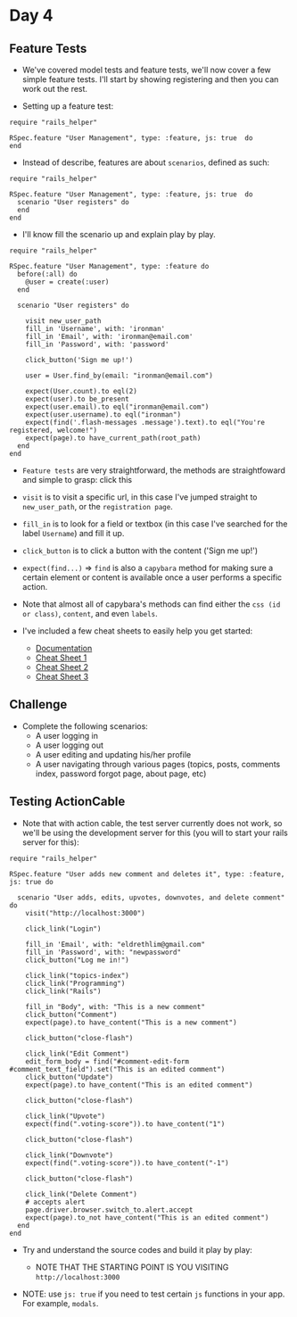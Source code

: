 # Day 4

## Feature Tests

- We've covered model tests and feature tests, we'll now cover a few simple feature tests. I'll start by showing registering and then you can work out the rest.

- Setting up a feature test:

```
require "rails_helper"

RSpec.feature "User Management", type: :feature, js: true  do
end
```

- Instead of describe, features are about `scenarios`, defined as such:

```
require "rails_helper"

RSpec.feature "User Management", type: :feature, js: true  do
  scenario "User registers" do
  end
end
```

- I'll know fill the scenario up and explain play by play.

```
require "rails_helper"

RSpec.feature "User Management", type: :feature do
  before(:all) do
    @user = create(:user)
  end

  scenario "User registers" do

    visit new_user_path
    fill_in 'Username', with: 'ironman'
    fill_in 'Email', with: 'ironman@email.com'
    fill_in 'Password', with: 'password'

    click_button('Sign me up!')

    user = User.find_by(email: "ironman@email.com")

    expect(User.count).to eql(2)
    expect(user).to be_present
    expect(user.email).to eql("ironman@email.com")
    expect(user.username).to eql("ironman")
    expect(find('.flash-messages .message').text).to eql("You're registered, welcome!")
    expect(page).to have_current_path(root_path)
  end
end
```

- `Feature tests` are very straightforward, the methods are straightfoward and simple to grasp: click this

- `visit` is to visit a specific url, in this case I've jumped straight to `new_user_path`, or the `registration page`.

- `fill_in` is to look for a field or textbox (in this case I've searched for the label `Username`) and fill it up.

- `click_button` is to click a button with the content ('Sign me up!')

- `expect(find...)` => `find` is also a `capybara` method for making sure a certain element or content is available once a user performs a specific action.

- Note that almost all of capybara's methods can find either the `css (id or class)`, `content`, and even `labels`.

- I've included a few cheat sheets to easily help you get started:
  - [Documentation](https://github.com/jnicklas/capybara)
  - [Cheat Sheet 1](http://cheatrags.com/capybara)
  - [Cheat Sheet 2](https://thoughtbot.com/upcase/test-driven-rails-resources/capybara.pdf)
  - [Cheat Sheet 3](https://gist.github.com/zhengjia/428105)

## Challenge

- Complete the following scenarios:
  - A user logging in
  - A user logging out
  - A user editing and updating his/her profile
  - A user navigating through various pages (topics, posts, comments index, password forgot page, about page, etc)

## Testing ActionCable

- Note that with action cable, the test server currently does not work, so we'll be using the development server for this (you will to start your rails server for this):

```
require "rails_helper"

RSpec.feature "User adds new comment and deletes it", type: :feature, js: true do

  scenario "User adds, edits, upvotes, downvotes, and delete comment" do
    visit("http://localhost:3000")

    click_link("Login")

    fill_in 'Email', with: "eldrethlim@gmail.com"
    fill_in 'Password', with: "newpassword"
    click_button("Log me in!")

    click_link("topics-index")
    click_link("Programming")
    click_link("Rails")

    fill_in "Body", with: "This is a new comment"
    click_button("Comment")
    expect(page).to have_content("This is a new comment")

    click_button("close-flash")

    click_link("Edit Comment")
    edit_form_body = find("#comment-edit-form #comment_text_field").set("This is an edited comment")
    click_button("Update")
    expect(page).to have_content("This is an edited comment")

    click_button("close-flash")

    click_link("Upvote")
    expect(find(".voting-score")).to have_content("1")

    click_button("close-flash")

    click_link("Downvote")
    expect(find(".voting-score")).to have_content("-1")

    click_button("close-flash")

    click_link("Delete Comment")
    # accepts alert
    page.driver.browser.switch_to.alert.accept
    expect(page).to_not have_content("This is an edited comment")
  end
end
```

- Try and understand the source codes and build it play by play:
  - NOTE THAT THE STARTING POINT IS YOU VISITING `http://localhost:3000`

- NOTE: use `js: true` if you need to test certain `js` functions in your app. For example, `modals`.
